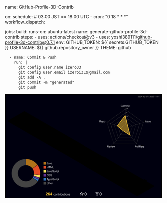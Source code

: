 

<!--
**izero33/izero33** is a ✨ _special_ ✨ repository because its `README.md` (this file) appears on your GitHub profile.

Here are some ideas to get you started:

- 🔭 I’m currently working on ...
- 🌱 I’m currently learning ...
- 👯 I’m looking to collaborate on ...
- 🤔 I’m looking for help with ...
- 💬 Ask me about ...
- 📫 How to reach me: ...
- 😄 Pronouns: ...
- ⚡ Fun fact: ...
-->

name: GitHub-Profile-3D-Contrib

on:
  schedule: # 03:00 JST == 18:00 UTC
    - cron: "0 18 * * *"
  workflow_dispatch:

jobs:
  build:
    runs-on: ubuntu-latest
    name: generate-github-profile-3d-contrib
    steps:
      - uses: actions/checkout@v3
      - uses: yoshi389111/github-profile-3d-contrib@0.7.1
        env:
           GITHUB_TOKEN: ${{ secrets.GITHUB_TOKEN }}
          USERNAME: ${{ github.repository_owner }}
          THEME: github

      - name: Commit & Push
        run: |
          git config user.name izero33
          git config user.email izeroi313@gmail.com
          git add -A .
          git commit -m "generated"
          git push

 ![](./profile-3d-contrib/profile-night-rainbow.svg)
